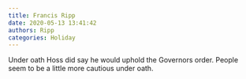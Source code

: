```yaml
---
title: Francis Ripp
date: 2020-05-13 13:41:42
authors: Ripp
categories: Holiday
---
```


 Under oath Hoss did say he would uphold the Governors order. People seem to be a little more cautious under oath.
